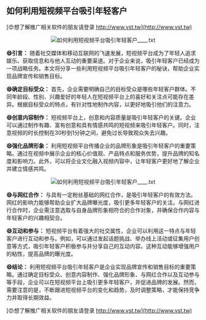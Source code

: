 ## **如何利用短视频平台吸引年轻客户**

[😍想了解推广相关软件的朋友请登录 http://www.vst.tw](http://www.vst.tw)

 <center><img src="https://vst.tw/MP4/tuiguang/png/1.png" alt="如何利用短视频平台吸引年轻客户____.txt"></center>

**😄引言：**
随着社交媒体和移动互联网的飞速发展，短视频平台成为了年轻人追求娱乐、获取信息和与他人互动的重要渠道。对于企业来说，吸引年轻客户已经成为一项战略任务。本文将分享一些利用短视频平台吸引年轻客户的秘诀，帮助企业实现品牌宣传和销售目标。

**😄确定目标受众：**
首先，企业需要明确自己的目标受众是哪些年轻客户群体。不同年龄段、性别、兴趣爱好的年轻人在短视频平台上的喜好和关注点可能存在差异。根据目标受众的特点，有针对性地制作内容，以更好地吸引他们的注意力。

**😄创意内容制作：**
短视频平台上，创意和内容质量是吸引年轻客户的关键。企业可以通过制作有趣、富有创意和具有情感共鸣的短视频来吸引年轻客户。同时，注意视频的时长控制在30秒到1分钟之间，避免过长导致观众失去兴趣。

**😄强化品牌形象：**
利用短视频平台传播企业的品牌形象是吸引年轻客户的重要策略。通过在视频中展示企业的核心价值观、产品特点和服务优势，提升品牌的知名度和影响力。此外，可以将企业文化融入视频内容中，让年轻客户更好地了解企业并建立情感共鸣。

 <center><img src="https://vst.tw/MP4/tuiguang/png/6.png" alt="如何利用短视频平台吸引年轻客户____.txt"></center>

**😄与网红合作：**
与具有一定粉丝基础的网红合作，是吸引年轻客户的有效方法。网红的影响力能够帮助企业扩大品牌曝光度，吸引更多年轻客户的关注。与网红进行合作时，企业需注意选取与自身品牌形象相符合的合作对象，并确保合作内容与年轻客户的兴趣相契合。

**😄互动和参与：**
短视频平台有着强大的社交属性，企业可以利用这一特点与年轻客户进行互动和参与。例如，可以通过发起话题挑战、举办线上活动或征集用户创意等方式，吸引年轻客户积极参与并分享自己的互动内容。这种互动能够增强用户的粘性，提高品牌的曝光度。

**😄结论：**
利用短视频平台吸引年轻客户是企业实现品牌宣传和销售目标的重要策略。通过确定目标受众、创意内容制作、强化品牌形象、与网红合作以及互动参与等手段，企业可以在短视频平台上吸引更多年轻客户，并促进品牌的发展。然而，需要注意的是，不断跟进短视频平台的变化和趋势，及时调整策略，才能保持竞争力并取得长期效益。

[😍想了解推广相关软件的朋友请登录 http://www.vst.tw](http://www.vst.tw)



